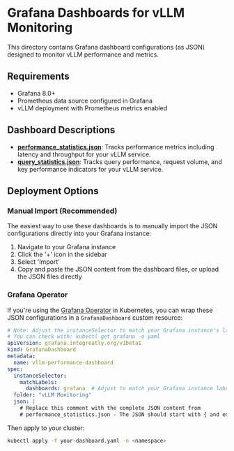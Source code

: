 # Grafana Dashboards for vLLM Monitoring

This directory contains Grafana dashboard configurations (as JSON) designed to monitor
vLLM performance and metrics.

## Requirements

- Grafana 8.0+
- Prometheus data source configured in Grafana
- vLLM deployment with Prometheus metrics enabled

## Dashboard Descriptions

- **[performance_statistics.json](./performance_statistics.json)**: Tracks performance metrics including latency and
  throughput for your vLLM service.
- **[query_statistics.json](./query_statistics.json)**: Tracks query performance, request volume, and key
  performance indicators for your vLLM service.

## Deployment Options

### Manual Import (Recommended)

The easiest way to use these dashboards is to manually import the JSON configurations
directly into your Grafana instance:

1. Navigate to your Grafana instance
2. Click the '+' icon in the sidebar
3. Select 'Import'
4. Copy and paste the JSON content from the dashboard files, or upload the JSON files
   directly

### Grafana Operator

If you're using the [Grafana Operator](https://github.com/grafana-operator/grafana-operator)
in Kubernetes, you can wrap these JSON configurations in a `GrafanaDashboard` custom
resource:

```yaml
# Note: Adjust the instanceSelector to match your Grafana instance's labels
# You can check with: kubectl get grafana -o yaml
apiVersion: grafana.integreatly.org/v1beta1
kind: GrafanaDashboard
metadata:
  name: vllm-performance-dashboard
spec:
  instanceSelector:
    matchLabels:
      dashboards: grafana  # Adjust to match your Grafana instance labels
  folder: "vLLM Monitoring"
  json: |
    # Replace this comment with the complete JSON content from
    # performance_statistics.json - The JSON should start with { and end with }
```

Then apply to your cluster:

```bash
kubectl apply -f your-dashboard.yaml -n <namespace>
```
